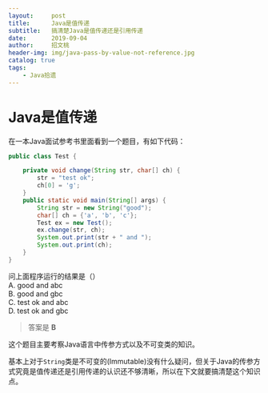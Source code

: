 ```yaml
---
layout:     post
title:      Java是值传递
subtitle:   搞清楚Java是值传递还是引用传递
date:       2019-09-04
author:     招文桃
header-img: img/java-pass-by-value-not-reference.jpg
catalog: true
tags:
    - Java拾遗
---
```


# Java是值传递

在一本Java面试参考书里面看到一个题目，有如下代码：

```java
public class Test {

    private void change(String str, char[] ch) {
        str = "test ok";
        ch[0] = 'g';
    }
    public static void main(String[] args) {
        String str = new String("good");
        char[] ch = {'a', 'b', 'c'};
        Test ex = new Test();
        ex.change(str, ch);
        System.out.print(str + " and ");
        System.out.print(ch);
    }
}
```

问上面程序运行的结果是（）  
A. good and abc  
B. good and gbc  
C. test ok and abc  
D. test ok and gbc  

> 答案是 **B**


这个题目主要考察Java语言中传参方式以及不可变类的知识。

基本上对于`String`类是不可变的(Immutable)没有什么疑问，但关于Java的传参方式究竟是值传递还是引用传递的认识还不够清晰，所以在下文就要搞清楚这个知识点。



